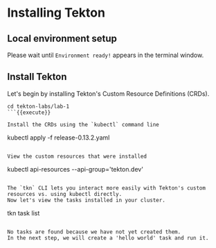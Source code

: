 # Installing Tekton

## Local environment setup
Please wait until `Environment ready!` appears in the terminal window.

## Install Tekton
Let's begin by installing Tekton's Custom Resource Definitions (CRDs). 

```
cd tekton-labs/lab-1
```{{execute}}

Install the CRDs using the `kubectl` command line
```
kubectl apply -f release-0.13.2.yaml
```{{execute}}

View the custom resources that were installed
```
kubectl api-resources --api-group='tekton.dev'
```{{execute}}

The `tkn` CLI lets you interact more easily with Tekton's custom resources vs. using kubectl directly.
Now let's view the tasks installed in your cluster.
```
tkn task list
```{{execute}}

No tasks are found because we have not yet created them. 
In the next step, we will create a 'hello world' task and run it.

